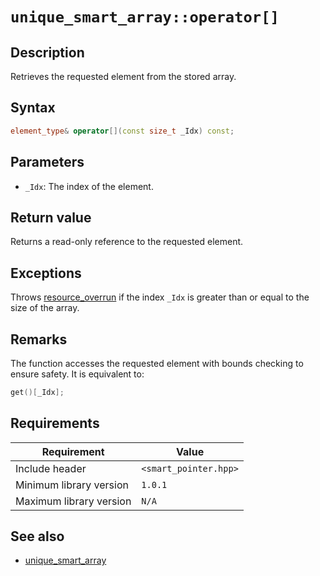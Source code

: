 # `unique_smart_array::operator[]`

## Description

Retrieves the requested element from the stored array.

## Syntax

```cpp
element_type& operator[](const size_t _Idx) const;
```

## Parameters

- `_Idx`: The index of the element.

## Return value

Returns a read-only reference to the requested element.

## Exceptions

Throws [resource_overrun](../exception/resource_overrun.md) if the index `_Idx` is greater than or equal to the size of the array.

## Remarks

The function accesses the requested element with bounds checking to ensure safety. It is equivalent to:

```cpp
get()[_Idx];
```

## Requirements

| Requirement             | Value                 |
|-------------------------|-----------------------|
| Include header          | `<smart_pointer.hpp>` |
| Minimum library version | `1.0.1`               |
| Maximum library version | `N/A`                 |

## See also

- [unique_smart_array](unique_smart_array.md)